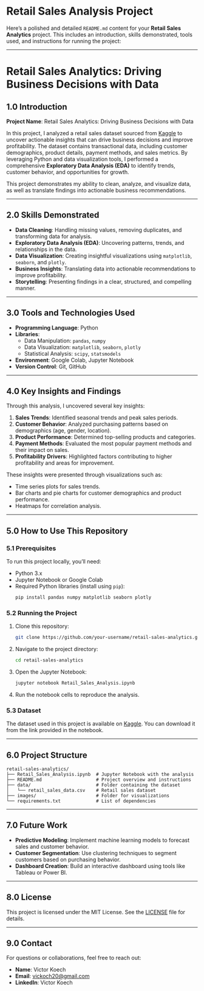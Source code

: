 # Retail Sales Analysis Project
Here’s a polished and detailed `README.md` content for your **Retail Sales Analytics** project. This includes an introduction, skills demonstrated, tools used, and instructions for running the project:

---

# Retail Sales Analytics: Driving Business Decisions with Data

## 1.0 Introduction

**Project Name**: Retail Sales Analytics: Driving Business Decisions with Data

In this project, I analyzed a retail sales dataset sourced from [Kaggle](https://www.kaggle.com/) to uncover actionable insights that can drive business decisions and improve profitability. The dataset contains transactional data, including customer demographics, product details, payment methods, and sales metrics. By leveraging Python and data visualization tools, I performed a comprehensive **Exploratory Data Analysis (EDA)** to identify trends, customer behavior, and opportunities for growth.

This project demonstrates my ability to clean, analyze, and visualize data, as well as translate findings into actionable business recommendations.

---

## 2.0 Skills Demonstrated

- **Data Cleaning**: Handling missing values, removing duplicates, and transforming data for analysis.
- **Exploratory Data Analysis (EDA)**: Uncovering patterns, trends, and relationships in the data.
- **Data Visualization**: Creating insightful visualizations using `matplotlib`, `seaborn`, and `plotly`.
- **Business Insights**: Translating data into actionable recommendations to improve profitability.
- **Storytelling**: Presenting findings in a clear, structured, and compelling manner.

---

## 3.0 Tools and Technologies Used

- **Programming Language**: Python
- **Libraries**:
  - Data Manipulation: `pandas`, `numpy`
  - Data Visualization: `matplotlib`, `seaborn`, `plotly`
  - Statistical Analysis: `scipy`, `statsmodels`
- **Environment**: Google Colab, Jupyter Notebook
- **Version Control**: Git, GitHub

---

## 4.0 Key Insights and Findings

Through this analysis, I uncovered several key insights:
1. **Sales Trends**: Identified seasonal trends and peak sales periods.
2. **Customer Behavior**: Analyzed purchasing patterns based on demographics (age, gender, location).
3. **Product Performance**: Determined top-selling products and categories.
4. **Payment Methods**: Evaluated the most popular payment methods and their impact on sales.
5. **Profitability Drivers**: Highlighted factors contributing to higher profitability and areas for improvement.

These insights were presented through visualizations such as:
- Time series plots for sales trends.
- Bar charts and pie charts for customer demographics and product performance.
- Heatmaps for correlation analysis.

---

## 5.0 How to Use This Repository

### 5.1 Prerequisites
To run this project locally, you’ll need:
- Python 3.x
- Jupyter Notebook or Google Colab
- Required Python libraries (install using `pip`):
  ```bash
  pip install pandas numpy matplotlib seaborn plotly
  ```

### 5.2 Running the Project
1. Clone this repository:
   ```bash
   git clone https://github.com/your-username/retail-sales-analytics.git
   ```
2. Navigate to the project directory:
   ```bash
   cd retail-sales-analytics
   ```
3. Open the Jupyter Notebook:
   ```bash
   jupyter notebook Retail_Sales_Analysis.ipynb
   ```
4. Run the notebook cells to reproduce the analysis.

### 5.3 Dataset
The dataset used in this project is available on [Kaggle](https://www.kaggle.com/). You can download it from the link provided in the notebook.

---

## 6.0 Project Structure

```
retail-sales-analytics/
├── Retail_Sales_Analysis.ipynb  # Jupyter Notebook with the analysis
├── README.md                    # Project overview and instructions
├── data/                        # Folder containing the dataset
│   └── retail_sales_data.csv    # Retail sales dataset
├── images/                      # Folder for visualizations
└── requirements.txt             # List of dependencies
```

---

## 7.0 Future Work

- **Predictive Modeling**: Implement machine learning models to forecast sales and customer behavior.
- **Customer Segmentation**: Use clustering techniques to segment customers based on purchasing behavior.
- **Dashboard Creation**: Build an interactive dashboard using tools like Tableau or Power BI.

---

## 8.0 License

This project is licensed under the MIT License. See the [LICENSE](LICENSE) file for details.

---

## 9.0 Contact

For questions or collaborations, feel free to reach out:
- **Name**: Victor Koech 
- **Email**: vickoch20@gmail.com
- **LinkedIn**: Victor Koech